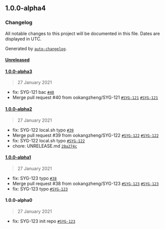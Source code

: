 ## 1.0.0-alpha4


### Changelog

All notable changes to this project will be documented in this file. Dates are displayed in UTC.

Generated by [`auto-changelog`](https://github.com/CookPete/auto-changelog).

#### [Unreleased](https://github.com/ookangzheng/test-action-semantic-release/compare/1.0.0-alpha3...HEAD)

#### [1.0.0-alpha3](https://github.com/ookangzheng/test-action-semantic-release/compare/1.0.0-alpha2...1.0.0-alpha3)

> 27 January 2021

- fix: SYG-121 bac [`#40`](https://github.com/ookangzheng/test-action-semantic-release/pull/40)
- Merge pull request #40 from ookangzheng/SYG-121 [`#SYG-121`](https://coolbitx.atlassian.net/browse/SYG-121) [`#SYG-121`](https://coolbitx.atlassian.net/browse/SYG-121)

#### [1.0.0-alpha2](https://github.com/ookangzheng/test-action-semantic-release/compare/1.0.0-alpha1...1.0.0-alpha2)

> 27 January 2021

- fix: SYG-122 local.sh typo [`#39`](https://github.com/ookangzheng/test-action-semantic-release/pull/39)
- Merge pull request #39 from ookangzheng/SYG-122 [`#SYG-122`](https://coolbitx.atlassian.net/browse/SYG-122) [`#SYG-122`](https://coolbitx.atlassian.net/browse/SYG-122)
- fix: SYG-122 local.sh typo [`#SYG-122`](https://coolbitx.atlassian.net/browse/SYG-122)
- chore: UNRELEASE.md [`28a274c`](https://github.com/ookangzheng/test-action-semantic-release/commit/28a274c39607f13f00b6079aeada8726e64253b5)

#### [1.0.0-alpha1](https://github.com/ookangzheng/test-action-semantic-release/compare/1.0.0-alpha0...1.0.0-alpha1)

> 27 January 2021

- fix: SYG-123 typo [`#38`](https://github.com/ookangzheng/test-action-semantic-release/pull/38)
- Merge pull request #38 from ookangzheng/SYG-123 [`#SYG-123`](https://coolbitx.atlassian.net/browse/SYG-123) [`#SYG-123`](https://coolbitx.atlassian.net/browse/SYG-123)
- fix: SYG-123 typo [`#SYG-123`](https://coolbitx.atlassian.net/browse/SYG-123)

#### 1.0.0-alpha0

> 27 January 2021

- fix: SYG-123 init repo [`#SYG-123`](https://coolbitx.atlassian.net/browse/SYG-123)
